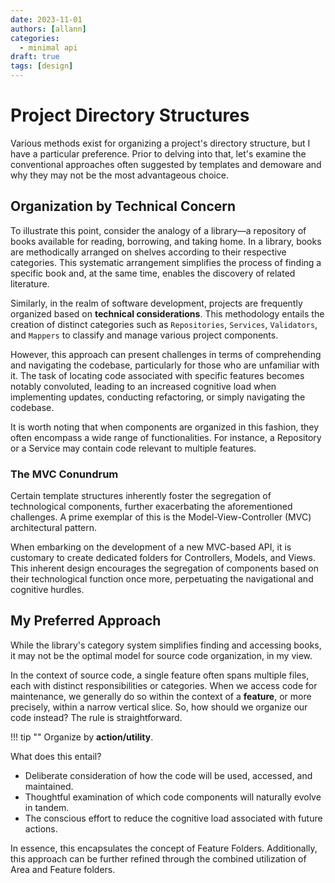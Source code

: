 ```yaml
---
date: 2023-11-01  
authors: [allann]
categories:
  - minimal api
draft: true
tags: [design]
---
```


# Project Directory Structures

Various methods exist for organizing a project's directory structure, but I have a particular preference. Prior to delving into that, let's examine the conventional approaches often suggested by templates and demoware and why they may not be the most advantageous choice.

## Organization by Technical Concern

To illustrate this point, consider the analogy of a library—a repository of books available for reading, borrowing, and taking home. In a library, books are methodically arranged on shelves according to their respective categories. This systematic arrangement simplifies the process of finding a specific book and, at the same time, enables the discovery of related literature.

Similarly, in the realm of software development, projects are frequently organized based on **technical considerations**. This methodology entails the creation of distinct categories such as `Repositories`, `Services`, `Validators`, and `Mappers` to classify and manage various project components.

However, this approach can present challenges in terms of comprehending and navigating the codebase, particularly for those who are unfamiliar with it. The task of locating code associated with specific features becomes notably convoluted, leading to an increased cognitive load when implementing updates, conducting refactoring, or simply navigating the codebase.

It is worth noting that when components are organized in this fashion, they often encompass a wide range of functionalities. For instance, a Repository or a Service may contain code relevant to multiple features.

### The MVC Conundrum

Certain template structures inherently foster the segregation of technological components, further exacerbating the aforementioned challenges. A prime exemplar of this is the Model-View-Controller (MVC) architectural pattern.

When embarking on the development of a new MVC-based API, it is customary to create dedicated folders for Controllers, Models, and Views. This inherent design encourages the segregation of components based on their technological function once more, perpetuating the navigational and cognitive hurdles.

## My Preferred Approach

While the library's category system simplifies finding and accessing books, it may not be the optimal model for source code organization, in my view.

In the context of source code, a single feature often spans multiple files, each with distinct responsibilities or categories. When we access code for maintenance, we generally do so within the context of a **feature**, or more precisely, within a narrow vertical slice. So, how should we organize our code instead? The rule is straightforward.

!!! tip ""
    Organize by **action/utility**.

What does this entail?

- Deliberate consideration of how the code will be used, accessed, and maintained.
- Thoughtful examination of which code components will naturally evolve in tandem.
- The conscious effort to reduce the cognitive load associated with future actions.

In essence, this encapsulates the concept of Feature Folders. Additionally, this approach can be further refined through the combined utilization of Area and Feature folders.